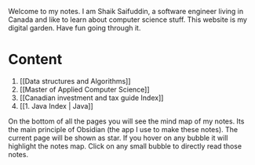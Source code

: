 Welcome to my notes. I am Shaik Saifuddin, a software engineer living in Canada and like to learn about computer science stuff. This website is my digital garden. Have fun going through it.

# Content

1. [[Data structures and Algorithms]]
2. [[Master of Applied Computer Science]]
3. [[Canadian investment and tax guide Index]]
4. [[1. Java Index | Java]]

On the bottom of all the pages you will see the mind map of my notes. Its the main principle of Obsidian (the app I use to make these notes). The current page will be shown as star. If you hover on any bubble it will highlight the notes map. Click on any small bubble to directly read those notes.

